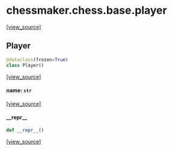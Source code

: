 <a id="chessmaker.chess.base.player"></a>

# chessmaker.chess.base.player

[[view_source]](https://github.com/WolfDWyc/ChessMaker/blob/ebfedfed6255bde50e4271e927362d114af5a744/chessmaker\chess\base\player.py#L1)

<a id="chessmaker.chess.base.player.Player"></a>

## Player

```python
@dataclass(frozen=True)
class Player()
```

[[view_source]](https://github.com/WolfDWyc/ChessMaker/blob/ebfedfed6255bde50e4271e927362d114af5a744/chessmaker\chess\base\player.py#L6)

<a id="chessmaker.chess.base.player.Player.name"></a>

#### name: `str`

[[view_source]](https://github.com/WolfDWyc/ChessMaker/blob/ebfedfed6255bde50e4271e927362d114af5a744/chessmaker\chess\base\player.py#L7)

<a id="chessmaker.chess.base.player.Player.__repr__"></a>

#### \_\_repr\_\_

```python
def __repr__()
```

[[view_source]](https://github.com/WolfDWyc/ChessMaker/blob/ebfedfed6255bde50e4271e927362d114af5a744/chessmaker\chess\base\player.py#L13)

